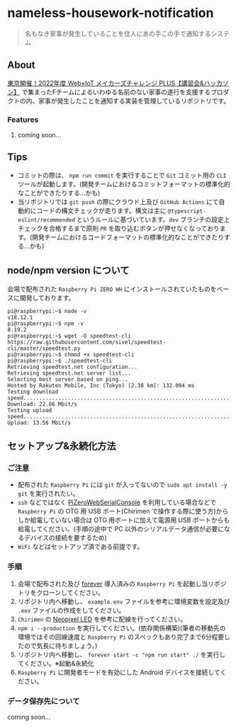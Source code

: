 # nameless-housework-notification

> 名もなき家事が発生していることを住人にあの手この手で通知するシステム

## About

[東京開催！2022年度 Web×IoT メイカーズチャレンジ PLUS【講習会&ハッカソン】](https://webiotmakers.connpass.com/event/268756/) で集まったFチームによるいわゆる名前のない家事の遂行を支援するプロダクトの内、家事が発生したことを通知する実装を管理しているリポジトリです。

### Features

1. coming soon...

## Tips

- コミットの際は、 `npm run commit` を実行することで `Git` コミット用の `CLI` ツールが起動します。(開発チームにおけるコミットフォーマットの標準化的なことができたりする…かも)
- 当リポジトリでは `git push` の際にクラウド上及び `GitHub Actions` にて自動的にコードの構文チェックが走ります。構文は主に `@typescript-eslint/recommended` というルールに基づいています。`dev` ブランチの設定上チェックを合格するまで原則 `PR` を取り込むボタンが押せなくなっております。(開発チームにおけるコードフォーマットの標準化的なことができたりする…かも)

## node/npm version について

会場で配布された `Raspberry Pi ZERO WH` にインストールされていたものをベースに開発しております。

```
pi@raspberrypi:~$ node -v
v18.12.1
pi@raspberrypi:~$ npm -v
8.19.2
pi@raspberrypi:~$ wget -O speedtest-cli https://raw.githubusercontent.com/sivel/speedtest-cli/master/speedtest.py
pi@raspberrypi:~$ chmod +x speedtest-cli
pi@raspberrypi:~$ ./speedtest-cli
Retrieving speedtest.net configuration...
Retrieving speedtest.net server list...
Selecting best server based on ping...
Hosted by Rakuten Mobile, Inc (Tokyo) [2.38 km]: 132.094 ms
Testing download speed................................................................................
Download: 22.86 Mbit/s
Testing upload speed......................................................................................................
Upload: 13.56 Mbit/s
```

## セットアップ&永続化方法

### ご注意

- 配布された `Raspberry Pi` には `git` が入ってないので `sudo apt install -y git` を実行されたい。
- `ssh` などではなく [PiZeroWebSerialConsole](https://chirimen.org/PiZeroWebSerialConsole/PiZeroWebSerialConsole.html) を利用している場合などで `Raspberry Pi` の OTG 用 USB ポート(Chirimen で操作する際に使う方)からしか給電していない場合は OTG 用ポートに加えて電源用 USB ポートからも給電してください。(手順の途中で PC 以外のシリアルデータ通信が必要になるデバイスの接続を要するため)
- `WiFi` などはセットアップ済である前提です。

### 手順

1. 会場で配布された及び [forever](https://www.npmjs.com/package/forever) 導入済みの `Raspberry Pi` を起動し当リポジトリをクローンしてください。
2. リポジトリ内へ移動し、 `example.env` ファイルを参考に環境変数を設定及び `.env` ファイルの作成をしてください。
3. `Chirimen` の [Neopixel LED](https://tutorial.chirimen.org/pizero/esm-examples/neopixel-i2c/index.html) を参考に配線を行ってください。
4. `npm i --production` を実行してください。(依存関係構築)(筆者の移動先の環境ではその回線速度と `Raspberry Pi` のスペックもあり完了まで6分程要したので気長に待ちましょう。)
5. リポジトリ内へ移動し、 `forever start -c "npm run start" ./` を実行してください。※起動&永続化
6. `Raspberry Pi` に開発者モードを有効にした Android デバイスを接続してください。

### データ保存先について

coming soon...
